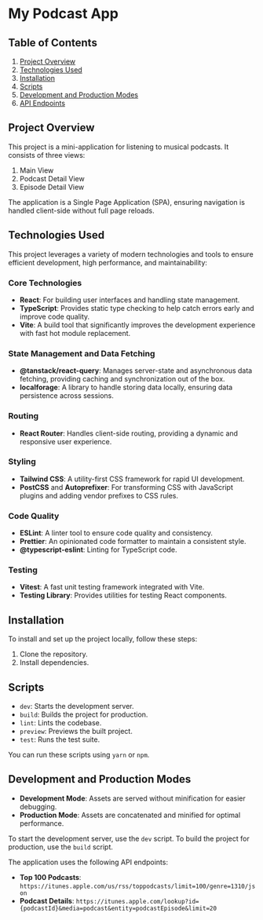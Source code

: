 # My Podcast App

## Table of Contents
1. [Project Overview](#project-overview)
2. [Technologies Used](#technologies-used)
3. [Installation](#installation)
4. [Scripts](#scripts)
5. [Development and Production Modes](#development-and-production-modes)
6. [API Endpoints](#api-endpoints)

## Project Overview
This project is a mini-application for listening to musical podcasts. It consists of three views:
1. Main View
2. Podcast Detail View
3. Episode Detail View

The application is a Single Page Application (SPA), ensuring navigation is handled client-side without full page reloads. 

## Technologies Used
This project leverages a variety of modern technologies and tools to ensure efficient development, high performance, and maintainability:

### Core Technologies
- **React**: For building user interfaces and handling state management.
- **TypeScript**: Provides static type checking to help catch errors early and improve code quality.
- **Vite**: A build tool that significantly improves the development experience with fast hot module replacement.

### State Management and Data Fetching
- **@tanstack/react-query**: Manages server-state and asynchronous data fetching, providing caching and synchronization out of the box.
- **localforage**: A library to handle storing data locally, ensuring data persistence across sessions.

### Routing
- **React Router**: Handles client-side routing, providing a dynamic and responsive user experience.

### Styling
- **Tailwind CSS**: A utility-first CSS framework for rapid UI development.
- **PostCSS** and **Autoprefixer**: For transforming CSS with JavaScript plugins and adding vendor prefixes to CSS rules.

### Code Quality
- **ESLint**: A linter tool to ensure code quality and consistency.
- **Prettier**: An opinionated code formatter to maintain a consistent style.
- **@typescript-eslint**: Linting for TypeScript code.

### Testing
- **Vitest**: A fast unit testing framework integrated with Vite.
- **Testing Library**: Provides utilities for testing React components.

## Installation
To install and set up the project locally, follow these steps:

1. Clone the repository.
2. Install dependencies.

## Scripts
- `dev`: Starts the development server.
- `build`: Builds the project for production.
- `lint`: Lints the codebase.
- `preview`: Previews the built project.
- `test`: Runs the test suite.

You can run these scripts using `yarn` or `npm`.

## Development and Production Modes
- **Development Mode**: Assets are served without minification for easier debugging.
- **Production Mode**: Assets are concatenated and minified for optimal performance.

To start the development server, use the `dev` script. To build the project for production, use the `build` script.

The application uses the following API endpoints:

- **Top 100 Podcasts**: `https://itunes.apple.com/us/rss/toppodcasts/limit=100/genre=1310/json`
- **Podcast Details**: `https://itunes.apple.com/lookup?id={podcastId}&media=podcast&entity=podcastEpisode&limit=20`

